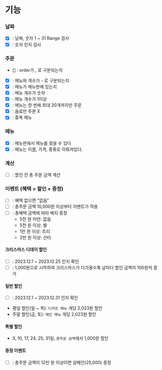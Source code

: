 # 기능

### 날짜
- [x] : 날짜, 숫자 1 ~ 31 Range 검사
- [x] : 숫자 인지 검사
### 주문
- [] : order가 , 로 구분되는지
- [x] : 메뉴와 개수가 - 로 구분되는지
- [x] : 메뉴가 메뉴판에 있는지
- [x] : 메뉴 개수가 숫자
- [x] : 메뉴 개수가 1이상
- [x] : 메뉴는 한 번에 최대 20개까지만 주문
- [x] : 음료만 주문 X
- [x] : 중복 메뉴
### 메뉴
- [x] : 메뉴판에서 메뉴를 찾을 수 있다
- [x] : 메뉴는 이름, 가격, 종류로 이뤄져있다.

### 계산

- [ ] : 할인 전 총 주문 금액 계산

### 이벤트 (혜택 = 할인 + 증정)
- [ ] : 혜택 없으면 "없음"
- [ ] : 총주문 금액 10,000원 이상부터 이벤트가 적용
- [ ] : 총혜택 금액에 따라 배지 증정
    - 5천 원 미만: 없음 
    - 5천 원 이상: 별
    - 1만 원 이상: 트리
    - 2만 원 이상: 산타

#### 크리스마스 디데이 할인
- [ ] : 2023.12.1 ~ 2023.12.25 인지 확인
- [ ] : 1,000원으로 시작하여 크리스마스가 다가올수록 날마다 할인 금액이 100원씩 증가

#### 일반 할인
- [ ] : 2023.12.1 ~ 2023.12.31 인지 확인
- 평일 할인(일 ~ 목): `디저트 메뉴` 개당 2,023원 할인
- 주말 할인(금, 토): `메인 메뉴` 개당 2,023원 할인

#### 특별 할인
- 3, 10, 17, 24, 25, 31일, `총주문 금액`에서 1,000원 할인

#### 증정 이벤트
- [ ] : 총주문 금액이 12만 원 이상이면 샴페인(25,000) 증정